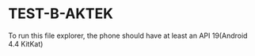 # TEST-B-AKTEK
To run this file explorer, the phone should have at least an API 19(Android 4.4 KitKat)
